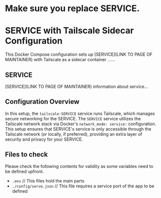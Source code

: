 # Make sure you replace SERVICE.

# SERVICE with Tailscale Sidecar Configuration

This Docker Compose configuration sets up [SERVICE](LINK TO PAGE OF MAINTAINER) with Tailscale as a sidecar container ......

## SERVICE

[SERVICE](LINK TO PAGE OF MAINTAINER) information about service...

## Configuration Overview

In this setup, the `tailscale-SERVICE` service runs Tailscale, which manages secure networking for the SERVICE. The `SERVICE` service utilizes the Tailscale network stack via Docker's `network_mode: service:` configuration. This setup ensures that SERVICE's service is only accessible through the Tailscale network (or locally, if preferred), providing an extra layer of security and privacy for your SERVICE.

## Files to check

Please check the following contents for validity as some variables need to be defined upfront.

- `.env` // This files hold the main parts
- `./config/serve.json` // This file requires a service port of the app to be defined
